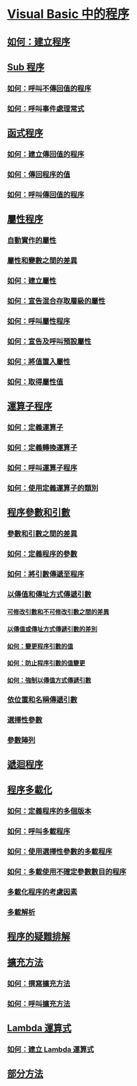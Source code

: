 # [Visual Basic 中的程序](index.md)
## [如何：建立程序](how-to-create-a-procedure.md)
## [Sub 程序](sub-procedures.md)
### [如何：呼叫不傳回值的程序](how-to-call-a-procedure-that-does-not-return-a-value.md)
### [如何：呼叫事件處理常式](how-to-call-an-event-handler.md)
## [函式程序](function-procedures.md)
### [如何：建立傳回值的程序](how-to-create-a-procedure-that-returns-a-value.md)
### [如何：傳回程序的值](how-to-return-a-value-from-a-procedure.md)
### [如何：呼叫傳回值的程序](how-to-call-a-procedure-that-returns-a-value.md)
## [屬性程序](property-procedures.md)
### [自動實作的屬性](auto-implemented-properties.md)
### [屬性和變數之間的差異](differences-between-properties-and-variables.md)
### [如何：建立屬性](how-to-create-a-property.md)
### [如何：宣告混合存取層級的屬性](how-to-declare-a-property-with-mixed-access-levels.md)
### [如何：呼叫屬性程序](how-to-call-a-property-procedure.md)
### [如何：宣告及呼叫預設屬性](how-to-declare-and-call-a-default-property.md)
### [如何：將值置入屬性](how-to-put-a-value-in-a-property.md)
### [如何：取得屬性值](how-to-get-a-value-from-a-property.md)
## [運算子程序](operator-procedures.md)
### [如何：定義運算子](how-to-define-an-operator.md)
### [如何：定義轉換運算子](how-to-define-a-conversion-operator.md)
### [如何：呼叫運算子程序](how-to-call-an-operator-procedure.md)
### [如何：使用定義運算子的類別](how-to-use-a-class-that-defines-operators.md)
## [程序參數和引數](procedure-parameters-and-arguments.md)
### [參數和引數之間的差異](differences-between-parameters-and-arguments.md)
### [如何：定義程序的參數](how-to-define-a-parameter-for-a-procedure.md)
### [如何：將引數傳遞至程序](how-to-pass-arguments-to-a-procedure.md)
### [以傳值和傳址方式傳遞引數](passing-arguments-by-value-and-by-reference.md)
#### [可修改引數和不可修改引數之間的差異](differences-between-modifiable-and-nonmodifiable-arguments.md)
#### [以傳值或傳址方式傳遞引數的差別](differences-between-passing-an-argument-by-value-and-by-reference.md)
#### [如何：變更程序引數的值](how-to-change-the-value-of-a-procedure-argument.md)
#### [如何：防止程序引數的值變更](how-to-protect-a-procedure-argument-against-value-changes.md)
#### [如何：強制以傳值方式傳遞引數](how-to-force-an-argument-to-be-passed-by-value.md)
### [依位置和名稱傳遞引數](passing-arguments-by-position-and-by-name.md)
### [選擇性參數](optional-parameters.md)
### [參數陣列](parameter-arrays.md)
## [遞迴程序](recursive-procedures.md)
## [程序多載化](procedure-overloading.md)
### [如何：定義程序的多個版本](how-to-define-multiple-versions-of-a-procedure.md)
### [如何：呼叫多載程序](how-to-call-an-overloaded-procedure.md)
### [如何：使用選擇性參數的多載程序](how-to-overload-a-procedure-that-takes-optional-parameters.md)
### [如何：多載使用不確定參數數目的程序](how-to-overload-a-procedure-that-takes-an-indefinite-number-of-parameters.md)
### [多載化程序的考慮因素](considerations-in-overloading-procedures.md)
### [多載解析](overload-resolution.md)
## [程序的疑難排解](troubleshooting-procedures.md)
## [擴充方法](extension-methods.md)
### [如何：撰寫擴充方法](how-to-write-an-extension-method.md)
### [如何：呼叫擴充方法](how-to-call-an-extension-method.md)
## [Lambda 運算式](lambda-expressions.md)
### [如何：建立 Lambda 運算式](how-to-create-a-lambda-expression.md)
## [部分方法](partial-methods.md)
